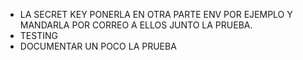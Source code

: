 - LA SECRET KEY PONERLA EN OTRA PARTE ENV POR EJEMPLO Y MANDARLA POR CORREO A ELLOS JUNTO LA PRUEBA.
- TESTING
- DOCUMENTAR UN POCO LA PRUEBA
